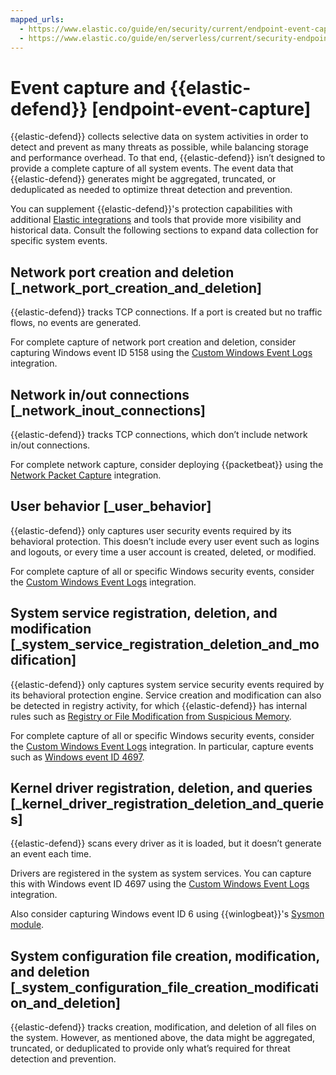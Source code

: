 ```yaml
---
mapped_urls:
  - https://www.elastic.co/guide/en/security/current/endpoint-event-capture.html
  - https://www.elastic.co/guide/en/serverless/current/security-endpoint-event-capture.html
---
```


# Event capture and {{elastic-defend}} [endpoint-event-capture]

{{elastic-defend}} collects selective data on system activities in order to detect and prevent as many threats as possible, while balancing storage and performance overhead. To that end, {{elastic-defend}} isn’t designed to provide a complete capture of all system events. The event data that {{elastic-defend}} generates might be aggregated, truncated, or deduplicated as needed to optimize threat detection and prevention.

You can supplement {{elastic-defend}}'s protection capabilities with additional [Elastic integrations](https://docs.elastic.co/en/integrations) and tools that provide more visibility and historical data. Consult the following sections to expand data collection for specific system events.


## Network port creation and deletion [_network_port_creation_and_deletion] 

{{elastic-defend}} tracks TCP connections. If a port is created but no traffic flows, no events are generated.

For complete capture of network port creation and deletion, consider capturing Windows event ID 5158 using the [Custom Windows Event Logs](https://docs.elastic.co/en/integrations/winlog) integration.


## Network in/out connections [_network_inout_connections] 

{{elastic-defend}} tracks TCP connections, which don’t include network in/out connections.

For complete network capture, consider deploying {{packetbeat}} using the [Network Packet Capture](https://docs.elastic.co/en/integrations/network_traffic) integration.


## User behavior [_user_behavior] 

{{elastic-defend}} only captures user security events required by its behavioral protection. This doesn’t include every user event such as logins and logouts, or every time a user account is created, deleted, or modified.

For complete capture of all or specific Windows security events, consider the [Custom Windows Event Logs](https://docs.elastic.co/en/integrations/winlog) integration.


## System service registration, deletion, and modification [_system_service_registration_deletion_and_modification] 

{{elastic-defend}} only captures system service security events required by its behavioral protection engine. Service creation and modification can also be detected in registry activity, for which {{elastic-defend}} has internal rules such as [Registry or File Modification from Suspicious Memory](https://github.com/elastic/protections-artifacts/blob/6d54ae289b290b1d42a7717569483f6ce907200a/behavior/rules/persistence_registry_or_file_modification_from_suspicious_memory.toml).

For complete capture of all or specific Windows security events, consider the [Custom Windows Event Logs](https://docs.elastic.co/en/integrations/winlog) integration. In particular, capture events such as [Windows event ID 4697](https://learn.microsoft.com/en-us/windows/security/threat-protection/auditing/event-4697).


## Kernel driver registration, deletion, and queries [_kernel_driver_registration_deletion_and_queries] 

{{elastic-defend}} scans every driver as it is loaded, but it doesn’t generate an event each time.

Drivers are registered in the system as system services. You can capture this with Windows event ID 4697 using the [Custom Windows Event Logs](https://docs.elastic.co/en/integrations/winlog) integration.

Also consider capturing Windows event ID 6 using {{winlogbeat}}'s [Sysmon module](asciidocalypse://docs/beats/docs/reference/winlogbeat/winlogbeat-module-sysmon.md).


## System configuration file creation, modification, and deletion [_system_configuration_file_creation_modification_and_deletion] 

{{elastic-defend}} tracks creation, modification, and deletion of all files on the system. However, as mentioned above, the data might be aggregated, truncated, or deduplicated to provide only what’s required for threat detection and prevention.


